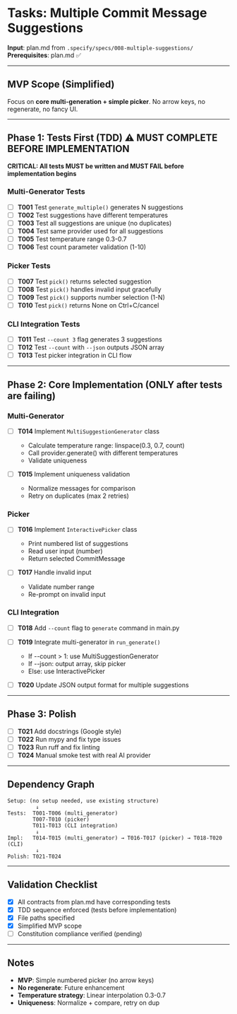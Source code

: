 # Tasks: Multiple Commit Message Suggestions

**Input**: plan.md from `.specify/specs/008-multiple-suggestions/`
**Prerequisites**: plan.md ✅

---

## MVP Scope (Simplified)

Focus on **core multi-generation + simple picker**. No arrow keys, no regenerate, no fancy UI.

---

## Phase 1: Tests First (TDD) ⚠️ MUST COMPLETE BEFORE IMPLEMENTATION

**CRITICAL: All tests MUST be written and MUST FAIL before implementation begins**

### Multi-Generator Tests
- [ ] **T001** Test `generate_multiple()` generates N suggestions
- [ ] **T002** Test suggestions have different temperatures
- [ ] **T003** Test all suggestions are unique (no duplicates)
- [ ] **T004** Test same provider used for all suggestions
- [ ] **T005** Test temperature range 0.3-0.7
- [ ] **T006** Test count parameter validation (1-10)

### Picker Tests
- [ ] **T007** Test `pick()` returns selected suggestion
- [ ] **T008** Test `pick()` handles invalid input gracefully
- [ ] **T009** Test `pick()` supports number selection (1-N)
- [ ] **T010** Test `pick()` returns None on Ctrl+C/cancel

### CLI Integration Tests
- [ ] **T011** Test `--count 3` flag generates 3 suggestions
- [ ] **T012** Test `--count` with `--json` outputs JSON array
- [ ] **T013** Test picker integration in CLI flow

---

## Phase 2: Core Implementation (ONLY after tests are failing)

### Multi-Generator
- [ ] **T014** Implement `MultiSuggestionGenerator` class
  - Calculate temperature range: linspace(0.3, 0.7, count)
  - Call provider.generate() with different temperatures
  - Validate uniqueness

- [ ] **T015** Implement uniqueness validation
  - Normalize messages for comparison
  - Retry on duplicates (max 2 retries)

### Picker
- [ ] **T016** Implement `InteractivePicker` class
  - Print numbered list of suggestions
  - Read user input (number)
  - Return selected CommitMessage

- [ ] **T017** Handle invalid input
  - Validate number range
  - Re-prompt on invalid input

### CLI Integration
- [ ] **T018** Add `--count` flag to `generate` command in main.py

- [ ] **T019** Integrate multi-generator in `run_generate()`
  - If --count > 1: use MultiSuggestionGenerator
  - If --json: output array, skip picker
  - Else: use InteractivePicker

- [ ] **T020** Update JSON output format for multiple suggestions

---

## Phase 3: Polish

- [ ] **T021** Add docstrings (Google style)
- [ ] **T022** Run mypy and fix type issues
- [ ] **T023** Run ruff and fix linting
- [ ] **T024** Manual smoke test with real AI provider

---

## Dependency Graph

```
Setup: (no setup needed, use existing structure)
         ↓
Tests:  T001-T006 (multi_generator)
        T007-T010 (picker)
        T011-T013 (CLI integration)
         ↓
Impl:   T014-T015 (multi_generator) → T016-T017 (picker) → T018-T020 (CLI)
         ↓
Polish: T021-T024
```

---

## Validation Checklist

- [x] All contracts from plan.md have corresponding tests
- [x] TDD sequence enforced (tests before implementation)
- [x] File paths specified
- [x] Simplified MVP scope
- [ ] Constitution compliance verified (pending)

---

## Notes

- **MVP**: Simple numbered picker (no arrow keys)
- **No regenerate**: Future enhancement
- **Temperature strategy**: Linear interpolation 0.3-0.7
- **Uniqueness**: Normalize + compare, retry on dup
